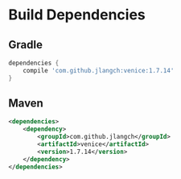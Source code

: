 # Build Dependencies


## Gradle

```groovy
dependencies {
    compile 'com.github.jlangch:venice:1.7.14'
}
```

## Maven

```xml
<dependencies>
    <dependency>
        <groupId>com.github.jlangch</groupId>
        <artifactId>venice</artifactId>
        <version>1.7.14</version>
    </dependency>
</dependencies>
```
